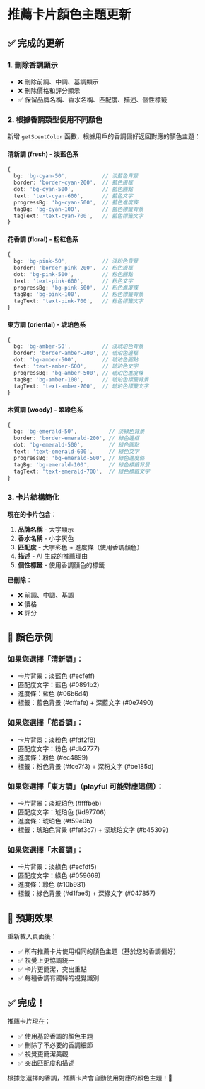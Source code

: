 # 推薦卡片顏色主題更新

## ✅ 完成的更新

### 1. 刪除香調顯示
- ❌ 刪除前調、中調、基調顯示
- ❌ 刪除價格和評分顯示
- ✅ 保留品牌名稱、香水名稱、匹配度、描述、個性標籤

### 2. 根據香調類型使用不同顏色
新增 `getScentColor` 函數，根據用戶的香調偏好返回對應的顏色主題：

#### 清新調 (fresh) - 淡藍色系
```typescript
{
  bg: 'bg-cyan-50',           // 淡藍色背景
  border: 'border-cyan-200',  // 藍色邊框
  dot: 'bg-cyan-500',         // 藍色圓點
  text: 'text-cyan-600',      // 藍色文字
  progressBg: 'bg-cyan-500',  // 藍色進度條
  tagBg: 'bg-cyan-100',       // 藍色標籤背景
  tagText: 'text-cyan-700',   // 藍色標籤文字
}
```

#### 花香調 (floral) - 粉紅色系
```typescript
{
  bg: 'bg-pink-50',           // 淡粉色背景
  border: 'border-pink-200',  // 粉色邊框
  dot: 'bg-pink-500',         // 粉色圓點
  text: 'text-pink-600',      // 粉色文字
  progressBg: 'bg-pink-500',  // 粉色進度條
  tagBg: 'bg-pink-100',       // 粉色標籤背景
  tagText: 'text-pink-700',   // 粉色標籤文字
}
```

#### 東方調 (oriental) - 琥珀色系
```typescript
{
  bg: 'bg-amber-50',          // 淡琥珀色背景
  border: 'border-amber-200', // 琥珀色邊框
  dot: 'bg-amber-500',        // 琥珀色圓點
  text: 'text-amber-600',     // 琥珀色文字
  progressBg: 'bg-amber-500', // 琥珀色進度條
  tagBg: 'bg-amber-100',      // 琥珀色標籤背景
  tagText: 'text-amber-700',  // 琥珀色標籤文字
}
```

#### 木質調 (woody) - 翠綠色系
```typescript
{
  bg: 'bg-emerald-50',          // 淡綠色背景
  border: 'border-emerald-200', // 綠色邊框
  dot: 'bg-emerald-500',        // 綠色圓點
  text: 'text-emerald-600',     // 綠色文字
  progressBg: 'bg-emerald-500', // 綠色進度條
  tagBg: 'bg-emerald-100',      // 綠色標籤背景
  tagText: 'text-emerald-700',  // 綠色標籤文字
}
```

### 3. 卡片結構簡化

**現在的卡片包含**：
1. **品牌名稱** - 大字顯示
2. **香水名稱** - 小字灰色
3. **匹配度** - 大字彩色 + 進度條（使用香調顏色）
4. **描述** - AI 生成的推薦理由
5. **個性標籤** - 使用香調顏色的標籤

**已刪除**：
- ❌ 前調、中調、基調
- ❌ 價格
- ❌ 評分

## 🎨 顏色示例

### 如果您選擇「清新調」：
- 卡片背景：淡藍色 (#ecfeff)
- 匹配度文字：藍色 (#0891b2)
- 進度條：藍色 (#06b6d4)
- 標籤：藍色背景 (#cffafe) + 深藍文字 (#0e7490)

### 如果您選擇「花香調」：
- 卡片背景：淡粉色 (#fdf2f8)
- 匹配度文字：粉色 (#db2777)
- 進度條：粉色 (#ec4899)
- 標籤：粉色背景 (#fce7f3) + 深粉文字 (#be185d)

### 如果您選擇「東方調」（playful 可能對應這個）：
- 卡片背景：淡琥珀色 (#fffbeb)
- 匹配度文字：琥珀色 (#d97706)
- 進度條：琥珀色 (#f59e0b)
- 標籤：琥珀色背景 (#fef3c7) + 深琥珀文字 (#b45309)

### 如果您選擇「木質調」：
- 卡片背景：淡綠色 (#ecfdf5)
- 匹配度文字：綠色 (#059669)
- 進度條：綠色 (#10b981)
- 標籤：綠色背景 (#d1fae5) + 深綠文字 (#047857)

## 🎯 預期效果

重新載入頁面後：
- ✅ 所有推薦卡片使用相同的顏色主題（基於您的香調偏好）
- ✅ 視覺上更協調統一
- ✅ 卡片更簡潔，突出重點
- ✅ 每種香調有獨特的視覺識別

## ✅ 完成！

推薦卡片現在：
- ✅ 使用基於香調的顏色主題
- ✅ 刪除了不必要的香調細節
- ✅ 視覺更簡潔美觀
- ✅ 突出匹配度和描述

根據您選擇的香調，推薦卡片會自動使用對應的顏色主題！🎉
